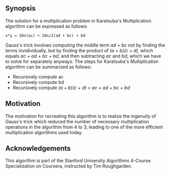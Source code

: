 ## Synopsis
The solution for a multiplication problem in Karatsuba's Multiplication algorithm can be expressed as follows:

```
x*y = 10n(ac) + 10n/2(ad + bc) + bd
```

Gauss's trick involves computing the middle term *ad + bc* not by finding the terms invidividually, but by finding the product of *(a + b)(c + d)*, which equals *ac + ad + bc + bd*, and then subtracting *ac* and *bd*, which we have to solve for separately anyways. The steps for Karatsuba's Multiplication algorithm can be summarized as follows:

* Recursively compute ac
* Recursively compute bd
* Recursively compute *(a + b)(c + d) = ac + ad + bc + bd*

## Motivation

The motivation for recreating this algorithm is to realize the ingenuity of Gauss's trick which reduced the number of necessary multiplication operations in the algorithm from 4 to 3, leading to one of the more efficient multiplication algorithms used today.

## Acknowledgements

This algorithm is part of the Stanford University Algorithms 4-Course Specialization on Coursera, instructed by Tim Roughgarden.

